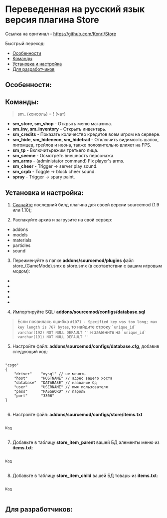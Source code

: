 # Переведенная на русский язык версия плагина Store

Ссылка на оригинал - https://github.com/Kxnrl/Store <br>

Быстрый переход:
<ul>
<li><a href ="https://github.com/segas-segason/store_master_ru#%D0%BE%D1%81%D0%BE%D0%B1%D0%B5%D0%BD%D0%BD%D0%BE%D1%81%D1%82%D0%B8">Особенности</a></li>
<li><a href ="https://github.com/segas-segason/store_master_ru#%D0%BA%D0%BE%D0%BC%D0%B0%D0%BD%D0%B4%D1%8B">Команды</a></li>
<li><a href ="https://github.com/segas-segason/store_master_ru#%D1%83%D1%81%D1%82%D0%B0%D0%BD%D0%BE%D0%B2%D0%BA%D0%B0-%D0%B8-%D0%BD%D0%B0%D1%81%D1%82%D1%80%D0%BE%D0%B9%D0%BA%D0%B0">Установка и настройка</a></li>
<li><a href ="https://github.com/segas-segason/store_master_ru#%D0%B4%D0%BB%D1%8F-%D1%80%D0%B0%D0%B7%D1%80%D0%B0%D0%B1%D0%BE%D1%82%D1%87%D0%B8%D0%BA%D0%BE%D0%B2">Для разработчиков</a></li>
</ul>

<h2>Особенности:</h2>

<h2>Команды:</h2>
<blockquote>sm_ (консоль) = ! (чат)</blockquote>
<ul>
<li><b>sm_store, sm_shop</b> - Открыть меню магазина.</li>
<li><b>sm_inv, sm_inventory</b> - Открыть инвентарь.</li>

<li><b>sm_credits</b> - Показать количество кредитов всем игром на сервере.</li>

<li><b>sm_hide, sm_hideneon, sm_hidetrail</b> - Отключить видимость шапок, питомцев, трейлов и неона, также положительно влияет на FPS.</li>

<li><b>sm_tp</b> - Включитьрежим третьего лица.</li>

<li><b>sm_seeme</b> - Осмотреть внешность персонажа.</li>

<li><b>sm_arms</b> - (administator command) Fix player's arms.</li>
<li><b>sm_cheer</b> - Trigger -> server play sound.</li>
<li><b>sm_crpb</b> - Toggle -> block cheer sound.</li>
<li><b>spray</b> - Trigger -> spary paint.</li>
</ul>

<h2>Установка и настройка:</h2>

1. <a href ="https://build.kxnrl.com/Store/">Скачайте</a> последний билд плагина для своей версии sourcemod (1.9 или 1.10);

2. Распакуйте архив и загрузите на свой сервер:
<ul>
<li>addons</li>
<li>models</li>
<li>materials</li>
<li>particles</li>
<li>sound</li>
</ul>

3. Переименуйте в папке <b>addons/sourcemod/plugins</b> файл store_(GameMode).smx в store.smx (в соответствии с вашим игровым модом):
<ul>
<li></li>
<li></li>
<li></li>
<li></li>
<li></li>
</ul>

4. Импортируйте SQL: <b>addons/sourcemod/configs/database.sql</b>
<blockquote>Если появилась ошибка <code>#1071 - Specified key was too long; max key length is 767 bytes</code>, то найдите строку <code>`unique_id` varchar(192) NOT NULL DEFAULT ''</code> и замените на <code>`unique_id` varchar(191) NOT NULL DEFAULT ''</code></blockquote>

5. Настройте файл: <b>addons/sourcemod/configs/database.cfg</b>, добавив следующий код:
<pre>
<code>
"csgo"
{
    "driver"    "mysql" // не менять
    "host"      "HOSTNAME" // адрес вашего хоста
    "database"  "DATABASE" // название бд
    "user"      "USERNAME" // имя пользователя
    "pass"      "PASSWORD" // пароль
    "port"      "3306"
}
</code>
</pre>

6. Настройте файл: <b>addons/sourcemod/configs/store/items.txt</b>
<pre>
<code>
Код
</code>
</pre>

7. Добавьте в таблицу <b>store_item_parent</b> вашей БД элементы меню из <b>items.txt</b>:

<pre>
<code>
Код
</code>
</pre>

8. Добавьте в таблицу <b>store_item_child</b> вашей БД товары из <b>items.txt</b>:

<pre>
<code>
Код
</code>
</pre>

<h2>Для разработчиков:</h2>
